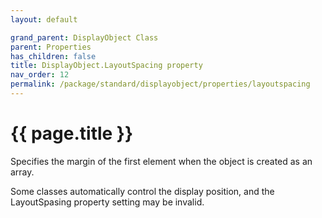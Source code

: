 ```yaml
---
layout: default

grand_parent: DisplayObject Class
parent: Properties
has_children: false
title: DisplayObject.LayoutSpacing property
nav_order: 12
permalink: /package/standard/displayobject/properties/layoutspacing
---
```

# {{ page.title }}


 

Specifies the margin of the first element when the object is created as an array.

 

Some classes automatically control the display position, and the LayoutSpasing property setting may be invalid.

